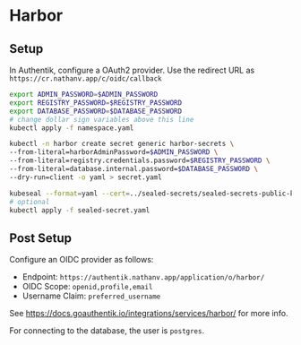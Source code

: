 # Harbor

## Setup

In Authentik, configure a OAuth2 provider. Use the redirect URL as
`https://cr.nathanv.app/c/oidc/callback`

```bash
export ADMIN_PASSWORD=$ADMIN_PASSWORD
export REGISTRY_PASSWORD=$REGISTRY_PASSWORD
export DATABASE_PASSWORD=$DATABASE_PASSWORD
# change dollar sign variables above this line
kubectl apply -f namespace.yaml

kubectl -n harbor create secret generic harbor-secrets \
--from-literal=harborAdminPassword=$ADMIN_PASSWORD \
--from-literal=registry.credentials.password=$REGISTRY_PASSWORD \
--from-literal=database.internal.password=$DATABASE_PASSWORD \
--dry-run=client -o yaml > secret.yaml

kubeseal --format=yaml --cert=../sealed-secrets/sealed-secrets-public-key.pem < secret.yaml > sealed-secret.yaml
# optional
kubectl apply -f sealed-secret.yaml
```

## Post Setup

Configure an OIDC provider as follows:

- Endpoint: `https://authentik.nathanv.app/application/o/harbor/`
- OIDC Scope: `openid,profile,email`
- Username Claim: `preferred_username`

See <https://docs.goauthentik.io/integrations/services/harbor/> for more info.

For connecting to the database, the user is `postgres`.
